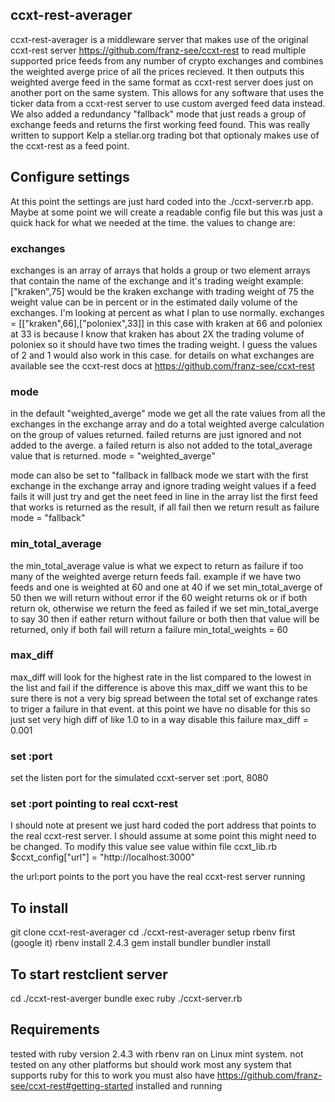 ## ccxt-rest-averager
ccxt-rest-averager is a middleware server that makes use of the original ccxt-rest server https://github.com/franz-see/ccxt-rest to read multiple supported price feeds from any number of crypto exchanges and combines the weighted averge price of all the prices recieved.  It then outputs this weighted averge feed in the same format as ccxt-rest server does just on another port on the same system.  This allows for any software that uses the ticker data from a ccxt-rest server to use custom averged feed data instead.  We also added a redundancy "fallback" mode that just reads a group of exchange feeds and returns the first working feed found.  This was really written to support Kelp a stellar.org trading bot that optionaly makes use of the ccxt-rest as a feed point.

## Configure settings
At this point the settings are just hard coded into the ./ccxt-server.rb app.  Maybe at some point we will create a readable config file but this was just a quick hack for what we needed at the time.
the values to change are:

### exchanges
exchanges is an array of arrays that holds a group or two element arrays that contain the name of the exchange and it's trading weight
example: ["kraken",75] would be the kraken exchange with trading weight of 75
the weight value can be in percent or in the estimated daily volume of the exchanges.  I'm looking at percent as what I plan to use normally.
exchanges = [["kraken",66],["poloniex",33]]
in this case with kraken at 66 and poloniex at 33 is because I know that kraken has about 2X the trading volume of poloniex so it
should have two times the trading weight.  I guess the values of 2 and 1 would also work in this case.
for details on what exchanges are available see the ccxt-rest docs at https://github.com/franz-see/ccxt-rest

### mode
in the default "weighted_averge" mode we get all the rate values from all the exchanges in the exchange array and do a total weighted averge 
calculation on the group of values returned.  failed returns are just ignored and not added to the averge. a failed return is also not added to the total_average value that is returned.
mode = "weighted_averge"

mode can also be set to "fallback
in fallback mode we start with the first exchange in the exchange array and ignore trading weight values
if a feed fails it will just try and get the neet feed in line in the array list
the first feed that works is returned as the result, if all fail then we return result as failure
mode = "fallback"

### min_total_average
the min_total_average value is what we expect to return as failure if too many of the weighted averge return feeds fail.
example if we have two feeds and one is weighted at 60 and one at 40 if we set min_total_averge of 50
then we will return without error if the 60 weight returns ok or if both return ok, otherwise we return the feed as failed
if we set min_total_averge to say 30 then if eather return without failure or both then that value will be returned, only if both fail will return a failure
min_total_weights = 60

### max_diff
max_diff will look for the highest rate in the list compared to the lowest in the list and fail if the difference is above this max_diff
we want this to be sure there is not a very big spread between the total set of exchange rates to triger a failure in that event.
at this point we have no disable for this so just set very high diff of like 1.0 to in a way disable this failure
max_diff = 0.001

### set :port
set the listen port for the simulated ccxt-server
set :port, 8080

### set :port pointing to real ccxt-rest
I should note at present we just hard coded the port address that points to the real ccxt-rest server.  I should assume at some point this might need to be changed.  To modify this value see value within file ccxt_lib.rb
$ccxt_config["url"] =  "http://localhost:3000"

the url:port points to the port you have the real ccxt-rest server running

## To install
git clone ccxt-rest-averager
cd ./ccxt-rest-averager
setup rbenv first (google it)
rbenv install 2.4.3
gem install bundler
bundler install

## To start restclient server
cd ./ccxt-rest-averger
bundle exec ruby ./ccxt-server.rb

## Requirements
tested with ruby version 2.4.3 with rbenv
ran on Linux mint system. not tested on any other platforms but should work most any system that supports ruby
for this to work you must also have https://github.com/franz-see/ccxt-rest#getting-started installed and running

